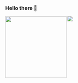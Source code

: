 ### Hello there 👋
<img src = https://media.giphy.com/media/20NLMBm0BkUOwNljwv/giphy.gif height = "195px" align="left">
<a href = "https://github.com/raulorteg">
  <img src = "https://github-readme-stats.vercel.app/api/top-langs/?username=raulorteg&layout=compact"/ align="left">
</a>
